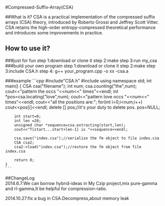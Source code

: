 #Compressed-Suffix-Array(CSA)

##What is it?
	 CSA is a practical implementation of the compressed suffix arrays (CSA) theory, 
	 introduced by Roberto Grossi and Jeffrey Scott Vitter. CSA retains the high-order 
	 entropy-compressed theoretical performance and introduces some improvements 
	 in practice.
## How to use it?
###just for fun
	 step 1:download or clone it
	 step 2:make
	 step 3:run my_csa
###build your own program
	 step 1:download or clone it
	 step 2:make
	 step 3:include CSA.h
	 step 4: g++ your_program.cpp -o xx -csa.a

###example
	```cpp
	#include"CSA.h"
	#include<iostream>
	using namespace std;
	int main()
	{
		CSA csa("filename");
		int num;
		csa.counting("the",num);
		cout<<"pattern the occs "<<num<<" times"<<endl;
		int *pos=csa.locating("love",num);
		cout<<"pattern love occs "<<num<<" times"<<endl;
		cout<<"all the positions are:";
		for(int i=0;i<num;i++)
			cout<<pos[i]<<endl;
		delete [] pos;//it's your duty to delete pos.
		pos=NULL;

		int start=0;
		int len =20;
		unsigned char *sequence=csa.extracting(start,len);
		cout<<"T[start...start+len-1] is "<<sequence<<endl;

		csa.save("index.csa");//serialize the fm object to file index.csa
		CSA csa2;
		csa2->load("index.csa");//restore the fm object from file index.csa

		return 0;
	}
	```
##ChangeLog  
2014.6.7:We can borrow hybrid-ideas in My Czip project,mix pure-gamma and rl-gamma,It be helpful for compression-ratio.

2014.10.27:fix a bug in CSA.Decompress,about memory leak
